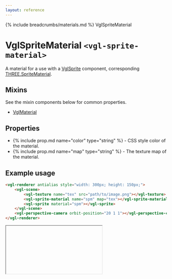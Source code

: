 ```yaml
---
layout: reference
---
```

{% include breadcrumbs/materials.md %} VglSpriteMaterial
# VglSpriteMaterial `<vgl-sprite-material>`
A material for a use with a [VglSprite](vgl-sprite) component, corresponding [THREE.SpriteMaterial](https://threejs.org/docs/index.html#api/materials/SpriteMaterial).
## Mixins
See the mixin components below for common properties.
* [VglMaterial](vgl-material)

## Properties
* {% include prop.md name="color" type="string" %} - CSS style color of the material.
* {% include prop.md name="map" type="string" %} - The texture map of the material.

## Example usage
```html
<vgl-renderer antialias style="width: 300px; height: 150px;">
    <vgl-scene>
        <vgl-texture name="tex" src="path/to/image.png"></vgl-texture>
        <vgl-sprite-material name="spm" map="tex"></vgl-sprite-material>
        <vgl-sprite material="spm"></vgl-sprite>
    </vgl-scene>
    <vgl-perspective-camera orbit-position="20 1 1"></vgl-perspective-camera>
</vgl-renderer>
```
<div class="vgl-example"><iframe class="vgl-example__content" srcdoc="
    <style>
        body {
            margin: 0;
            overflow: hidden;
        }
        .vgl-canvas {
            height: 100vh;
        }
    </style>
    <vgl-renderer antialias class='vgl-canvas'>
        <vgl-scene>
            <vgl-texture name='tex' src='../img/star.gif'></vgl-texture>
            <vgl-sprite-material name='spm' map='tex'></vgl-sprite-material>
            <vgl-sprite material='spm'></vgl-sprite>
        </vgl-scene>
        <vgl-perspective-camera orbit-position='3 1 1'></vgl-perspective-camera>
    </vgl-renderer>
    <script src='https://unpkg.com/vue/dist/vue.min.js'></script>
    <script src='https://unpkg.com/three/build/three.min.js'></script>
    <script src='../js/vue-gl.js'></script>
    <script>
        Object.keys(VueGL).forEach(function(name) {
            Vue.component(name, VueGL[name]);
        });
        const vm = new Vue({
            el: '.vgl-canvas'
        });
    </script>
"></iframe></div>
<script src="https://unpkg.com/srcdoc-polyfill@1.0.0/srcdoc-polyfill.min.js"></script>
